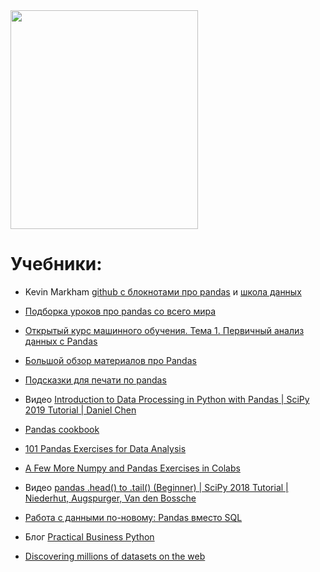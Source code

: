 <img src="https://raw.githubusercontent.com/dm-fedorov/pandas_basic/master/pic/df.jpg" height="350px" width="300px" >

# Учебники:

- Kevin Markham [github с блокнотами про pandas](https://github.com/justmarkham) и [школа данных](https://www.dataschool.io/)

- [Подборка уроков про pandas со всего мира](https://pandas.pydata.org/pandas-docs/stable/getting_started/tutorials.html)

- [Открытый курс машинного обучения. Тема 1. Первичный анализ данных с Pandas](https://habr.com/ru/company/ods/blog/322626/)

- [Большой обзор материалов про Pandas](https://www.notion.so/Pandas-Tutorials-Articles-Videos-a19c806a31bb4b288a1909f0803fad5f)

- [Подсказки для печати по pandas](https://pandas.pydata.org/Pandas_Cheat_Sheet.pdf)

- Видео [Introduction to Data Processing in Python with Pandas | SciPy 2019 Tutorial | Daniel Chen](https://www.youtube.com/watch?v=5rNu16O3YNE&list=PLYx7XA2nY5GcDQblpQ_M1V3PQPoLWiDAC&index=31)

- [Pandas cookbook](https://github.com/jvns/pandas-cookbook)

- [101 Pandas Exercises for Data Analysis](https://www.machinelearningplus.com/python/101-pandas-exercises-python/)

- [A Few More Numpy and Pandas Exercises in Colabs](https://colab.research.google.com/drive/1JDldxJ266ecgPY8ay-dIJWoqyGFfpsQq)

- Видео [pandas .head() to .tail() (Beginner) | SciPy 2018 Tutorial | Niederhut, Augspurger, Van den Bossche](https://www.youtube.com/watch?v=lkLl_QKLgcA)

- [Работа с данными по-новому: Pandas вместо SQL](https://tproger.ru/translations/rewrite-sql-queries-in-pandas/amp/)

- Блог [Practical Business Python](https://pbpython.com/)

- [Discovering millions of datasets on the web](https://blog.google/products/search/discovering-millions-datasets-web/)
